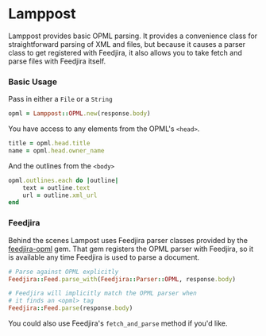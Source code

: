 # Lamppost

Lamppost provides basic OPML parsing. It provides a convenience class for straightforward parsing of XML and files, but because it causes a parser class to get registered with Feedjira, it also allows you to take fetch and parse files with Feedjira itself.

### Basic Usage

Pass in either a `File` or a `String`

```ruby
opml = Lamppost::OPML.new(response.body)
```
You have access to any elements from the OPML's `<head>`.

```ruby
title = opml.head.title
name = opml.head.owner_name
```

And the outlines from the `<body>`

```ruby
opml.outlines.each do |outline|
    text = outline.text
    url = outline.xml_url
end
```

### Feedjira

Behind the scenes Lampost uses Feedjira parser classes provided by the [feedjira-opml](https://www.github.com/farski/feedjira-opml) gem. That gem registers the OPML parser with Feedjira, so it is available any time Feedjira is used to parse a document.

```ruby
# Parse against OPML explicitly
Feedjira::Feed.parse_with(Feedjira::Parser::OPML, response.body)
```

```ruby
# Feedjira will implicitly match the OPML parser when
# it finds an <opml> tag
Feedjira::Feed.parse(response.body)
```

You could also use Feedjira's `fetch_and_parse` method if you'd like.
